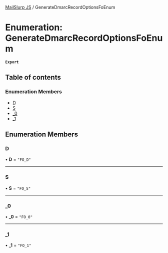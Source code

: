 [MailSlurp JS](../README.md) / GenerateDmarcRecordOptionsFoEnum

# Enumeration: GenerateDmarcRecordOptionsFoEnum

**`Export`**

## Table of contents

### Enumeration Members

- [D](GenerateDmarcRecordOptionsFoEnum.md#d)
- [S](GenerateDmarcRecordOptionsFoEnum.md#s)
- [\_0](GenerateDmarcRecordOptionsFoEnum.md#_0)
- [\_1](GenerateDmarcRecordOptionsFoEnum.md#_1)

## Enumeration Members

### D

• **D** = ``"FO_D"``

___

### S

• **S** = ``"FO_S"``

___

### \_0

• **\_0** = ``"FO_0"``

___

### \_1

• **\_1** = ``"FO_1"``
